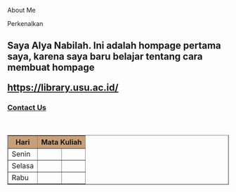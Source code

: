 About Me

</h1>Perkenalkan

<h2>Saya Alya Nabilah. Ini adalah hompage pertama saya, karena saya baru belajar tentang cara membuat hompage

https://library.usu.ac.id/

<h3><a href="https://wa.me/6282163298485">Contact Us</a>

<h4>
<body>
    <table border="1">
        <tr>
            <th rowspan="1" bgcolor="C7AO7A">Hari</th>
            <th colspan="2" bgcolor="C7AO7A">Mata Kuliah</th>  
        </tr>
        <tr>
            <td>Senin</td>
            <td></td>
            <td></td>
        </tr>
        <tr>
            <td>Selasa</td>
            <td></td>
            <td></td>
        </tr>
        <tr>
            <td>Rabu</td>
            <td></td>
            <td></td>
